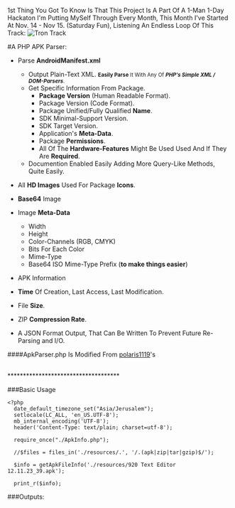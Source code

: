 1st Thing You Got To Know Is That This Project Is A Part Of A 1-Man 1-Day Hackaton I'm Putting MySelf Through Every Month, This Month I've Started At Nov. 14 - Nov 15. (Saturday Fun), Listening An Endless Loop Of This Track:
![Tron Track](http://icompile.eladkarako.com/wp-content/uploads/2014/11/tron_track.png "Daft Punk - Tron Legacy Reconfigured Remix")

#A PHP APK Parser: 
- Parse **AndroidManifest.xml**
  - Output Plain-Text XML.
    <small>**Easily Parse** It With Any Of **_PHP's Simple XML / DOM-Parsers_**.</small>
  - Get Specific Information From Package.
    - **Package Version** (Human Readable Format).
    - Package Version (Code Format).
    - Package Unified/Fully Qualified **Name**.
    - SDK Minimal-Support Version.
    - SDK Target Version.
    - Application's **Meta-Data**.
    - Package **Permissions**.
    - All Of The **Hardware-Features** Might Be Used Used And If They Are **Required**.
  - Documention Enabled Easily Adding More Query-Like Methods, Quite Easily.
- All **HD Images** Used For Package **Icons**.
 - **Base64** Image
 - Image **Meta-Data**
    - Width
    - Height
    - Color-Channels (RGB, CMYK)
    - Bits For Each Color
    - Mime-Type
    - Base64 ISO Mime-Type Prefix (__to make things easier__)
- APK Information
 -  **Time** Of Creation, Last Access, Last Modification.
 -  File **Size**.
 -  ZIP **Compression Rate**.

- A JSON Format Output, That Can Be Written To Prevent Future Re-Parsing and I/O.

####ApkParser.php Is Modified From [polaris1119](https://github.com/polaris1119/myutility/blob/master/php/apk_parser.php)'s


<br/>
************************************

###Basic Usage
```php5
<?php
  date_default_timezone_set("Asia/Jerusalem");
  setlocale(LC_ALL, 'en_US.UTF-8');
  mb_internal_encoding('UTF-8');
  header('Content-Type: text/plain; charset=utf-8');

  require_once("./ApkInfo.php");

  //$files = files_in('./resources/.', '/.(apk|zip|tar|gzip)$/');

  $info = getApkFileInfo('./resources/920 Text Editor 12.11.23_39.apk');

  print_r($info);
```
###Outputs:

